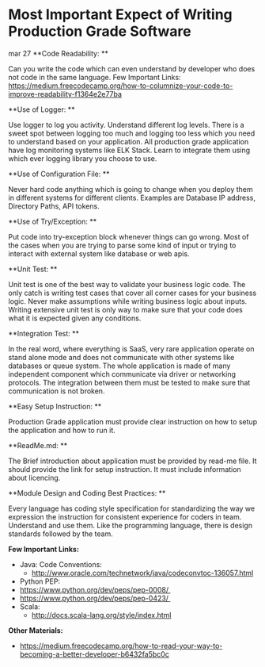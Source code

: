 <h1>Most Important Expect of Writing Production Grade Software</h1>
<date> mar 27 <date>
**Code Readability: **

Can you write the code which can even understand by developer who does not code in the same language.
Few Important Links:
https://medium.freecodecamp.org/how-to-columnize-your-code-to-improve-readability-f1364e2e77ba

**Use of Logger: **

Use logger to log you activity. Understand different log levels. There is a sweet spot between logging too much and logging too less which you need to understand based on your application. All production grade application have log monitoring systems like ELK Stack. Learn to integrate them using which ever logging library you choose to use.

**Use of Configuration File: **

Never hard code anything which is going to change when you deploy them in different systems for different clients. Examples are Database IP address, Directory Paths, API tokens. 

**Use of Try/Exception: **

Put code into try-exception block whenever things can go wrong.  Most of the cases when you are trying to parse some kind of input or trying to interact with external system like database or web apis.

**Unit Test: **

Unit test is one of the best way to validate your business logic code. The only catch is writing test cases that cover all corner cases for your business logic. Never make assumptions while writing business logic about inputs. Writing extensive unit test is only way to make sure that your code does what it is expected given any conditions. 

**Integration Test: **

In the real word, where everything is SaaS, very rare application operate on stand alone mode and does not communicate with other systems like databases or queue system. The whole application is made of many independent component which communicate via driver or networking protocols. The integration between them must be tested to make sure that communication is not broken. 

**Easy Setup Instruction: **

Production Grade application must provide clear instruction on how to setup the application and how to run it.

**ReadMe.md: **

The Brief introduction about application must be provided by read-me file. It should provide the link for setup instruction. It must include information about licencing. 

**Module Design and Coding Best Practices: **

Every language has coding style specification for standardizing the way we expression the instruction for consistent experience for coders in team. Understand and use them. Like the programming language, there is design standards followed by the team.

**Few Important Links:**
+ Java: Code Conventions:
  + http://www.oracle.com/technetwork/java/codeconvtoc-136057.html
+ Python PEP:
 + https://www.python.org/dev/peps/pep-0008/ 
 + https://www.python.org/dev/peps/pep-0423/ 
+ Scala:
  + http://docs.scala-lang.org/style/index.html

**Other Materials:**
+ https://medium.freecodecamp.org/how-to-read-your-way-to-becoming-a-better-developer-b6432fa5bc0c
